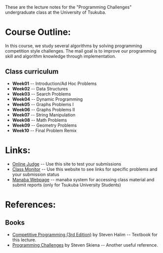 These are the lecture notes for the "Programming Challenges" undergraduate
class at the University of Tsukuba.

# Course Outline:
In this course, we study several algorithms by solving programming competition
style challenges. The mail goal is to improve our programming skill and
algorithm knowledge through implementation.

## Class curriculum
- **Week01** -- Introduction/Ad Hoc Problems
- **Week02** -- Data Structures
- **Week03** -- Search Problems
- **Week04** -- Dynamic Programming
- **Week05** -- Graphs Problems I
- **Week06** -- Graphs Problems II
- **Week07** -- String Manipulation
- **Week08** -- Math Problems
- **Week09** -- Geometry Problems
- **Week10** -- Final Problem Remix

# Links:
* [Online Judge](http://onlinejudge.org/) -- Use this site to test your submissions
* [Class Monitor](uMonitor/monitor.html) -- Use this
website to see links for specific problems and your submission status
* [Manaba Webpage](https://manaba.tsukuba.ac.jp/ct/course_1322213) -- manaba system
for accessing class material and submit reports (only for Tsukuba University Students)

# References:

## Books
* [Competitive Programming (3rd Edition)](http://cpbook.net/) by Steven Halim -- Textbook for this lecture.
* [Programming Challenges](http://www.programming-challenges.com/pg.php?page=index) by Steven Skiena -- Another useful reference.

